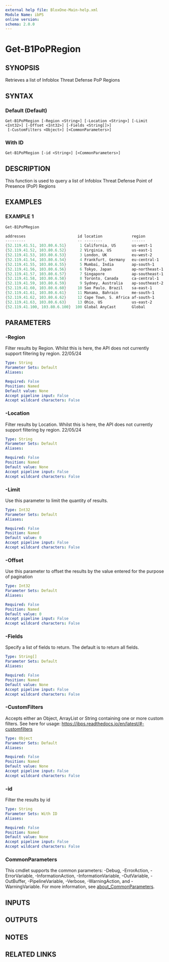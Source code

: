 ```yaml
---
external help file: BloxOne-Main-help.xml
Module Name: ibPS
online version:
schema: 2.0.0
---
```


# Get-B1PoPRegion

## SYNOPSIS
Retrieves a list of Infoblox Threat Defense PoP Regions

## SYNTAX

### Default (Default)
```
Get-B1PoPRegion [-Region <String>] [-Location <String>] [-Limit <Int32>] [-Offset <Int32>] [-Fields <String[]>]
 [-CustomFilters <Object>] [<CommonParameters>]
```

### With ID
```
Get-B1PoPRegion [-id <String>] [<CommonParameters>]
```

## DESCRIPTION
This function is used to query a list of Infoblox Threat Defense Point of Presence (PoP) Regions

## EXAMPLES

### EXAMPLE 1
```powershell
Get-B1PoPRegion

addresses                       id location             region
---------                       -- --------             ------
{52.119.41.51, 103.80.6.51}      1 California, US       us-west-1
{52.119.41.52, 103.80.6.52}      2 Virginia, US         us-east-1
{52.119.41.53, 103.80.6.53}      3 London, UK           eu-west-2
{52.119.41.54, 103.80.6.54}      4 Frankfurt, Germany   eu-central-1
{52.119.41.55, 103.80.6.55}      5 Mumbai, India        ap-south-1
{52.119.41.56, 103.80.6.56}      6 Tokyo, Japan         ap-northeast-1
{52.119.41.57, 103.80.6.57}      7 Singapore            ap-southeast-1
{52.119.41.58, 103.80.6.58}      8 Toronto, Canada      ca-central-1
{52.119.41.59, 103.80.6.59}      9 Sydney, Australia    ap-southeast-2
{52.119.41.60, 103.80.6.60}     10 Sao Paulo, Brazil    sa-east-1
{52.119.41.61, 103.80.6.61}     11 Manama, Bahrain      me-south-1
{52.119.41.62, 103.80.6.62}     12 Cape Town, S. Africa af-south-1
{52.119.41.63, 103.80.6.63}     13 Ohio, US             us-east-2
{52.119.41.100, 103.80.6.100}  100 Global AnyCast       Global
```

## PARAMETERS

### -Region
Filter results by Region.
Whilst this is here, the API does not currently support filtering by region.
22/05/24

```yaml
Type: String
Parameter Sets: Default
Aliases:

Required: False
Position: Named
Default value: None
Accept pipeline input: False
Accept wildcard characters: False
```

### -Location
Filter results by Location.
Whilst this is here, the API does not currently support filtering by region.
22/05/24

```yaml
Type: String
Parameter Sets: Default
Aliases:

Required: False
Position: Named
Default value: None
Accept pipeline input: False
Accept wildcard characters: False
```

### -Limit
Use this parameter to limit the quantity of results.

```yaml
Type: Int32
Parameter Sets: Default
Aliases:

Required: False
Position: Named
Default value: 0
Accept pipeline input: False
Accept wildcard characters: False
```

### -Offset
Use this parameter to offset the results by the value entered for the purpose of pagination

```yaml
Type: Int32
Parameter Sets: Default
Aliases:

Required: False
Position: Named
Default value: 0
Accept pipeline input: False
Accept wildcard characters: False
```

### -Fields
Specify a list of fields to return.
The default is to return all fields.

```yaml
Type: String[]
Parameter Sets: Default
Aliases:

Required: False
Position: Named
Default value: None
Accept pipeline input: False
Accept wildcard characters: False
```

### -CustomFilters
Accepts either an Object, ArrayList or String containing one or more custom filters.
See here for usage: https://ibps.readthedocs.io/en/latest/#-customfilters

```yaml
Type: Object
Parameter Sets: Default
Aliases:

Required: False
Position: Named
Default value: None
Accept pipeline input: False
Accept wildcard characters: False
```

### -id
Filter the results by id

```yaml
Type: String
Parameter Sets: With ID
Aliases:

Required: False
Position: Named
Default value: None
Accept pipeline input: False
Accept wildcard characters: False
```

### CommonParameters
This cmdlet supports the common parameters: -Debug, -ErrorAction, -ErrorVariable, -InformationAction, -InformationVariable, -OutVariable, -OutBuffer, -PipelineVariable, -Verbose, -WarningAction, and -WarningVariable. For more information, see [about_CommonParameters](http://go.microsoft.com/fwlink/?LinkID=113216).

## INPUTS

## OUTPUTS

## NOTES

## RELATED LINKS
